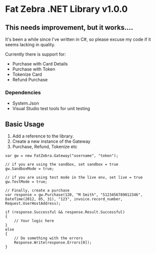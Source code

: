 ﻿# Fat Zebra .NET Library v1.0.0

## This needs improvement, but it works....

It's been a while since I've written in C#, so please excuse my code if it seems lacking in quality.

Currently there is support for:

* Purchase with Card Details
* Purchase with Token
* Tokenize Card
* Refund Purchase

### Dependencies
* System.Json
* Visual Studio test tools for unit testing

## Basic Usage

1. Add a reference to the library.
2. Create a new instance of the Gateway
3. Purchase, Refund, Tokenize etc

```
var gw = new FatZebra.Gateway("username", "token");

// if you are using the sandbox, set sandbox = true
gw.SandboxMode = true;

// if you are using test mode in the live env, set live = true
gw.TestMode = true;

// Finally, create a purchase
var response = gw.Purchase(120, "M Smith", "5123456789012346", DateTime(2012, 05, 31), "123", invoice.record_number, Request.UserHostAddress);

if (response.Successful && response.Result.Successful) 
{
	// Your logic here
}
else
{
	// Do something with the errors
	Response.Write(response.Errors[0]);
}
```